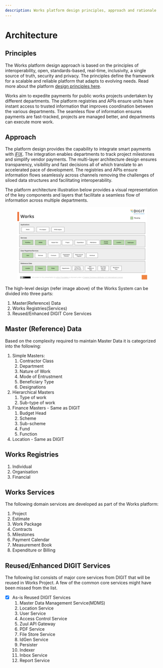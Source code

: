 ```yaml
---
description: Works platform design principles, approach and rationale
---
```


# Architecture

## Principles

The Works platform design approach is based on the principles of interoperability, open, standards-based, real-time, inclusivity, a single source of truth, security and privacy. The principles define the framework for a scalable and reliable platform that adapts to evolving needs. Read more about the platform [design principles here](https://core.digit.org/platform/principles).&#x20;

Works aim to expedite payments for public works projects undertaken by different departments. The platform registries and APIs ensure units have instant access to trusted information that improves coordination between the various departments. The seamless flow of information ensures payments are fast-tracked, projects are managed better, and departments can execute more work.

## Approach

The platform design provides the capability to integrate smart payments with [iFIX](https://pfm.digit.org/).  The integration enables departments to track project milestones and simplify vendor payments. The multi-layer architecture design ensures transparency, visibility and fast decisions all of which translate to an accelerated pace of development. The registries and APIs ensure information flows seamlessly across channels removing the challenges of siloed data structures and facilitating interoperability. &#x20;

The platform architecture illustration below provides a visual representation of the key components and layers that facilitate a seamless flow of information across multiple departments.&#x20;

<figure><img src="../../.gitbook/assets/image (45) (1).png" alt=""><figcaption></figcaption></figure>

The high-level design (refer image above) of the Works System can be divided into three parts:

1. Master(Reference) Data
2. Works Registries(Services)
3. Reused/Enhanced DIGIT Core Services

## Master (Reference) Data

Based on the complexity required to maintain Master Data it is categorized into the following:

1. Simple Masters:
   1. Contractor Class
   2. Department
   3. Nature of Work
   4. Mode of Entrustment&#x20;
   5. Beneficiary Type
   6. Designations
2. Hierarchical Masters&#x20;
   1. Type of work&#x20;
   2. Sub-type of work
3. Finance Masters - Same as DIGIT
   1. Budget Head&#x20;
   2. Scheme&#x20;
   3. Sub-scheme&#x20;
   4. Fund&#x20;
   5. Function
4. Location - Same as DIGIT

## Works Registries

1. Individual
2. Organisation
3. Financial

## Works Services

The following domain services are developed as part of the Works platform:

1. Project
2. Estimate&#x20;
3. Work Package
4. Contracts
5. Milestones
6. Payment Calendar
7. Measurement Book
8. Expenditure or Billing

## Reused/Enhanced DIGIT Services

The following list consists of major core services from DIGIT that will be reused in Works Project. A few of the common core services might have been missed from the list.

* [x] As-is Reused DIGIT Services
  1. Master Data Management Service(MDMS)
  2. Location Service
  3. User Service
  4. Access Control Service
  5. Zuul API Gateway
  6. PDF Service
  7. File Store Service
  8. IdGen Service
  9. Persister&#x20;
  10. Indexer
  11. Inbox Service
  12. Report Service

